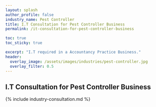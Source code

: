 ```yaml
---
layout: splash 
author_profile: false 
industry_name: Pest Controller
title: I.T Consultation for Pest Controller Business
permalink: /it-consultation-for-pest-controller-business

toc: true
toc_sticky: true

excerpt: "I.T required in a Accountancy Practice Business."
header:
  overlay_image: /assets/images/industries/pest-controller.jpg
  overlay_filter: 0.5 
---
```


## I.T Consultation for Pest Controller Business

{% include industry-consultation.md %}
